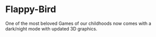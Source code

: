 # Flappy-Bird
One of the most beloved Games of our childhoods now comes with a dark/night mode with updated 3D graphics. 
